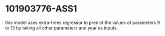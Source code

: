 # 101903776-ASS1

this model uses extra-trees regressor to predict the values of parameters 9 to 13 by taking all other parameters and year as inputs.

